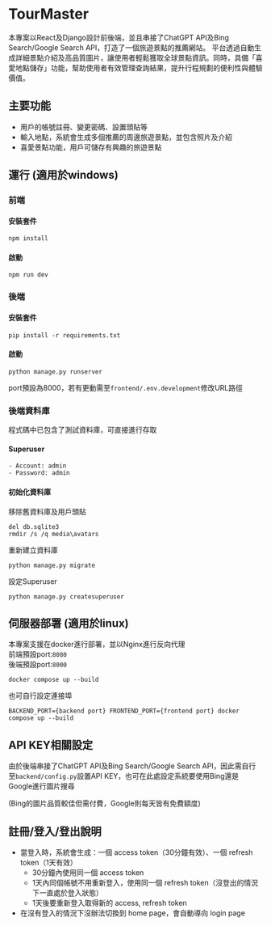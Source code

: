 # TourMaster
本專案以React及Django設計前後端，並且串接了ChatGPT API及Bing Search/Google Search API，打造了一個旅遊景點的推薦網站。
平台透過自動生成詳細景點介紹及高品質圖片，讓使用者輕鬆獲取全球景點資訊。同時，具備「喜愛地點儲存」功能，幫助使用者有效管理查詢結果，提升行程規劃的便利性與體驗價值。

## 主要功能
- 用戶的帳號註冊、變更密碼、設置頭貼等
- 輸入地點，系統會生成多個推薦的周邊旅遊景點，並包含照片及介紹
- 喜愛景點功能，用戶可儲存有興趣的旅遊景點

## 運行 (適用於windows)
### 前端
#### 安裝套件
```
npm install
```

#### 啟動
```
npm run dev
```

### 後端
#### 安裝套件
```
pip install -r requirements.txt
```

#### 啟動
```
python manage.py runserver
```
port預設為8000，若有更動需至`frontend/.env.development`修改URL路徑

### 後端資料庫
程式碼中已包含了測試資料庫，可直接進行存取

#### Superuser
```
- Account: admin
- Password: admin
```

#### 初始化資料庫
移除舊資料庫及用戶頭貼
```
del db.sqlite3
rmdir /s /q media\avatars
```
重新建立資料庫
```
python manage.py migrate
```
設定Superuser
```
python manage.py createsuperuser
```

## 伺服器部署 (適用於linux)
本專案支援在docker進行部署，並以Nginx進行反向代理  
前端預設port:`8080`  
後端預設port:`8000`
```
docker compose up --build
```
也可自行設定連接埠
```
BACKEND_PORT={backend port} FRONTEND_PORT={frontend port} docker compose up --build
```

## API KEY相關設定
由於後端串接了ChatGPT API及Bing Search/Google Search API，因此需自行至`backend/config.py`設置API KEY，也可在此處設定系統要使用Bing還是Google進行圖片搜尋  

(Bing的圖片品質較佳但需付費，Google則每天皆有免費額度)

## 註冊/登入/登出說明
- 當登入時，系統會生成：一個 access token（30分鐘有效）、一個 refresh token（1天有效）
    - 30分鐘內使用同一個 access token
    - 1天內同個帳號不用重新登入，使用同一個 refresh token（沒登出的情況下一直處於登入狀態）
    - 1天後要重新登入取得新的 access, refresh token
- 在沒有登入的情況下沒辦法切換到 home page，會自動導向 login page
